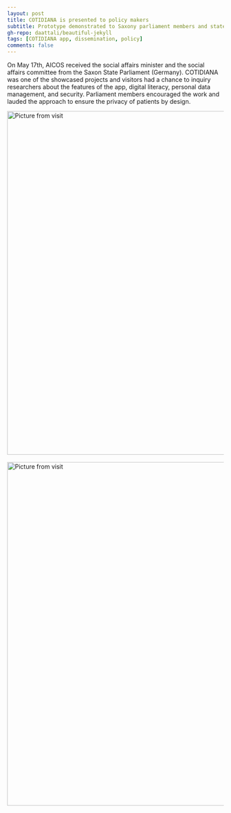 ```yaml
---
layout: post
title: COTIDIANA is presented to policy makers
subtitle: Prototype demonstrated to Saxony parliament members and state minister
gh-repo: daattali/beautiful-jekyll
tags: [COTIDIANA app, dissemination, policy]
comments: false
---
```


On May 17th, AICOS received the social affairs minister and the social affairs committee from the Saxon State Parliament (Germany). COTIDIANA was one of the showcased projects and visitors had a chance to inquiry researchers about the features of the app, digital literacy, personal data management, and security. Parliament members encouraged the work and lauded the approach to ensure the privacy of patients by design.

<div class="row">
		<img src="{{site.baseurl}}/assets/img/saxony-visit1.jpg" alt="Picture from visit" width="800"/>
</div><br/>

<div class="row">
		<img src="{{site.baseurl}}/assets/img/saxony-visit2.jpg" alt="Picture from visit" width="800"/>
</div><br/>


<!--
<div class="row">
	<div class="col">
		<img src="{{site.baseurl}}/assets/img/usability-test-3.jpg" alt="Picture from usability test" width="400"/>
	</div>
	<div class="col">
		<img src="{{site.baseurl}}/assets/img/usability-test-4.jpg" alt="Picture from usability test" width="400"/>
</div>-->
<br/>